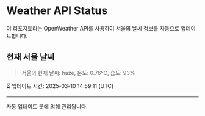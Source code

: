 
# Weather API Status

이 리포지토리는 OpenWeather API를 사용하여 서울의 날씨 정보를 자동으로 업데이트합니다.

## 현재 서울 날씨
> 서울의 현재 날씨: haze, 온도: 0.76°C, 습도: 93%

⏳ 업데이트 시간: 2025-03-10 14:59:11 (UTC)

---
자동 업데이트 봇에 의해 관리됩니다.
